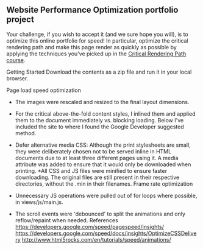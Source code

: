 ## Website Performance Optimization portfolio project

Your challenge, if you wish to accept it (and we sure hope you will), is to optimize this online portfolio for speed! In particular, optimize the critical rendering path and make this page render as quickly as possible by applying the techniques you've picked up in the [Critical Rendering Path course](https://www.udacity.com/course/ud884).


Getting Started
Download the contents as a zip file and run it in your local browser.

Page load speed optimization

* The images were rescaled and resized to the final layout dimensions.
* For the critical above-the-fold content styles, I inlined them and applied them to the document immediately vs. blocking loading. Below I've included the site to where I found the Google Developer suggested method.
* Defer alternative media CSS: Although the print stylesheets are small, they were deliberately chosen not to be served inline in HTML documents due to at least three different pages using it. A media attribute was added to ensure that it would only be downloaded when printing.
*All CSS and JS files were minified to ensure faster downloading. The original files are still present in their respective directories, without the .min in their filenames.
Frame rate optimization

* Unnecessary JS operations were pulled out of for loops where possible, in views/js/main.js.
* The scroll events were 'debounced' to split the animations and only reflow/repaint when needed.
References
 https://developers.google.com/speed/pagespeed/insights/
 https://developers.google.com/speed/docs/insights/OptimizeCSSDelivery
 http://www.html5rocks.com/en/tutorials/speed/animations/
